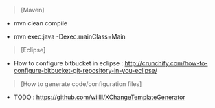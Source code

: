 >[Maven]

* mvn clean compile

* mvn exec:java -Dexec.mainClass=Main

>[Eclipse]

* How to configure bitbucket in eclipse : http://crunchify.com/how-to-configure-bitbucket-git-repository-in-you-eclipse/

>[How to generate code/configuration files]

* TODO : https://github.com/willll/XChangeTemplateGenerator	

